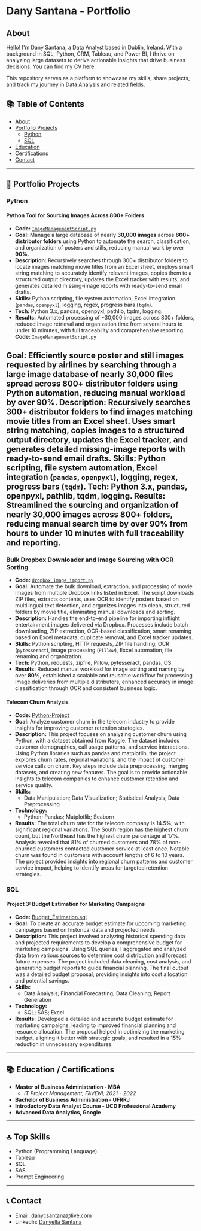 # Dany Santana - Portfolio

## About
Hello! I'm Dany Santana, a Data Analyst based in Dublin, Ireland. With a background in SQL, Python, CRM, Tableau, and Power BI, I thrive on analyzing large datasets to derive actionable insights that drive business decisions. You can find my CV [here](https://github.com/DanyCSantana/Portfolio/blob/main/CV/DANYELLA%20SANTANA%20CV.pdf).

This repository serves as a platform to showcase my skills, share projects, and track my journey in Data Analysis and related fields.

## 📚 Table of Contents
- [About](#about)
- [Portfolio Projects](#portfolio-projects)
  - [Python](#python)
  - [SQL](#sql)
- [Education](#education)
- [Certifications](#certifications)
- [Contact](#contact)

---
## 🚀 Portfolio Projects

### Python

#### Python Tool for Sourcing Images Across 800+ Folders

- **Code:** [`ImageManagementScript.py`](https://github.com/DanyCSantana/Python-Project/blob/main/ImageManagementScript.py)  
- **Goal:** Manage a large database of nearly **30,000 images** across **800+ distributor folders** using Python to automate the search, classification, and organization of posters and stills, reducing manual work by over **90%**.  
- **Description:** Recursively searches through 300+ distributor folders to locate images matching movie titles from an Excel sheet, employs smart string matching to accurately identify relevant images, copies them to a structured output directory, updates the Excel tracker with results, and generates detailed missing-image reports with ready-to-send email drafts.  
- **Skills:** Python scripting, file system automation, Excel integration (`pandas`, `openpyxl`), logging, regex, progress bars (`tqdm`).  
- **Tech:** Python 3.x, pandas, openpyxl, pathlib, tqdm, logging.  
- **Results:** Automated processing of ~30,000 images across 800+ folders, reduced image retrieval and organization time from several hours to under 10 minutes, with full traceability and comprehensive reporting.
**Code:** `ImageManagementScript.py`  

**Goal:**  Efficiently source poster and still images requested by airlines by searching through a large image database of nearly 30,000 files spread across 800+ distributor folders using Python automation, reducing manual workload by over 90%.
**Description:**  Recursively searches 300+ distributor folders to find images matching movie titles from an Excel sheet. Uses smart string matching, copies images to a structured output directory, updates the Excel tracker, and generates detailed missing-image reports with ready-to-send email drafts.
**Skills:**  Python scripting, file system automation, Excel integration (`pandas`, `openpyxl`), logging, regex, progress bars (`tqdm`).
**Tech:**  Python 3.x, pandas, openpyxl, pathlib, tqdm, logging.
**Results:**  Streamlined the sourcing and organization of nearly 30,000 images across 800+ folders, reducing manual search time by over 90% from hours to under 10 minutes with full traceability and reporting.
---

### Bulk Dropbox Downloader and Image Sourcing with OCR Sorting

- **Code:** [`dropbox_image_import.py`](https://github.com/DanyCSantana/Python-Project/blob/main/dropbox_image_import.py)  
- **Goal:** Automate the bulk download, extraction, and processing of movie images from multiple Dropbox links listed in Excel. The script downloads ZIP files, extracts contents, uses OCR to identify posters based on multilingual text detection, and organizes images into clean, structured folders by movie title, eliminating manual downloads and sorting.  
- **Description:** Handles the end-to-end pipeline for importing inflight entertainment images delivered via Dropbox. Processes include batch downloading, ZIP extraction, OCR-based classification, smart renaming based on Excel metadata, duplicate removal, and Excel tracker updates.  
- **Skills:** Python scripting, HTTP requests, ZIP file handling, OCR (`pytesseract`), image processing (`Pillow`), Excel automation, file renaming and organization.  
- **Tech:** Python, requests, zipfile, Pillow, pytesseract, pandas, OS.  
- **Results:** Reduced manual workload for image sorting and naming by over **80%**, established a scalable and reusable workflow for processing image deliveries from multiple distributors, enhanced accuracy in image classification through OCR and consistent business logic.


#### Telecom Churn Analysis
- **Code:** [Python-Project](https://github.com/DanyCSantana/Python-Project/blob/main/UCDPA_DANYELLASANTANA(1).ipynb)
- **Goal:** Analyze customer churn in the telecom industry to provide insights for improving customer retention strategies.
- **Description:** This project focuses on analyzing customer churn using Python, with a dataset obtained from Kaggle. The dataset includes customer demographics, call usage patterns, and service interactions. Using Python libraries such as pandas and matplotlib, the project explores churn rates, regional variations, and the impact of customer service calls on churn. Key steps include data preprocessing, merging datasets, and creating new features. The goal is to provide actionable insights to telecom companies to enhance customer retention and service quality.
- **Skills:**
  - Data Manipulation; Data Visualization; Statistical Analysis; Data Preprocessing
- **Technology:**
  - Python; Pandas; Matplotlib; Seaborn
- **Results:** The total churn rate for the telecom company is 14.5%, with significant regional variations.
  The South region has the highest churn count, but the Northeast has the highest churn percentage at 17%.
  Analysis revealed that 81% of churned customers and 78% of non-churned customers contacted customer service at least once.
  Notable churn was found in customers with account lengths of 6 to 10 years.
  The project provided insights into regional churn patterns and customer service impact, helping to identify areas for targeted retention strategies.



### SQL

#### Project 3: Budget Estimation for Marketing Campaigns
- **Code:** [Budget_Estimation.sql](https://github.com/DanyCSantana/SQL-Projects/blob/main/25%20-%20Modelo_Or%C3%A7amento_2018_Vworking_Periodo_incompleto.sas)
- **Goal:** To create an accurate budget estimate for upcoming marketing campaigns based on historical data and projected needs.
- **Description:** This project involved analyzing historical spending data and projected requirements to develop a comprehensive budget for marketing campaigns. Using SQL queries, I aggregated and analyzed data from various sources to determine cost distribution and forecast future expenses. The project included data cleaning, cost analysis, and generating budget reports to guide financial planning. The final output was a detailed budget proposal, providing insights into cost allocation and potential savings.
- **Skills:**
  - Data Analysis; Financial Forecasting; Data Cleaning; Report Generation
- **Technology:**
  - SQL; SAS; Excel
- **Results:** Developed a detailed and accurate budget estimate for marketing campaigns, leading to improved financial planning and resource allocation. The proposal helped in optimizing the marketing budget, aligning it better with strategic goals, and resulted in a 15% reduction in unnecessary expenditures.

---

## 📚 Education / Certifications
- **Master of Business Administration - MBA**
  - *IT Project Management, FAVENI, 2021 - 2022*
- **Bachelor of Business Administration - UFRRJ**
- **Introductory Data Analyst Course - UCD Professional Academy** 
- **Advanced Data Analytics, Google**

---

## 🔝 Top Skills
- Python (Programming Language)
- Tableau
- SQL
- SAS
- Prompt Engineering 

---

## 📞 Contact
- Email: danycsantana@live.com
- LinkedIn: [Danyella Santana](https://www.linkedin.com/in/danyella-santana)

